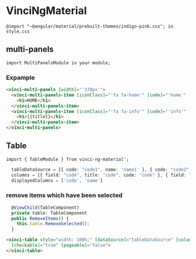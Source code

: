 # VinciNgMaterial

`@import "~@angular/material/prebuilt-themes/indigo-pink.css"; in style.css`
## multi-panels
```
import MultiPanelsModule in your module;
```
### Expample
```html
<vinci-multi-panels [width]="'370px'">
  <vinci-multi-panels-item [iconClass]="'fa fa-home'" [code]="'home'" [title]="'home_title'" [class]="'home'">
    <h1>HOME</h1>
  </vinci-multi-panels-item>
  <vinci-multi-panels-item [iconClass]="'fa fa-info'" [code]="'info'" [title]="'info_title'" [class]="'info'">
    <h1>{{title}}</h1>
  </vinci-multi-panels-item>
</vinci-multi-panels>
```

## Table

`import { TableModule } from vinci-ng-material'; `
``` ts
  tableDataSource = [{ code: "code1", name: 'name1' }, { code: "code2", name: 'name2' }]
  columns = [{ field: "code", title: "code", code: "code" }, { field: "name", title: "name", code: "name" }]
  displayedColumns = ['code', 'name']
```
### remove items which have been selected
``` ts
  @ViewChild(TableComponent)
  private table: TableComponent
  public RemoveItems() {
    this.table.RemoveSelected();
  }
```
``` html
<vinci-table style="width: 100%;" [dataSource]="tableDataSource" [columns]="columns" [displayedColumns]="displayedColumns"
  [checkable]="true" [pageable]="false">
</vinci-table>
```
